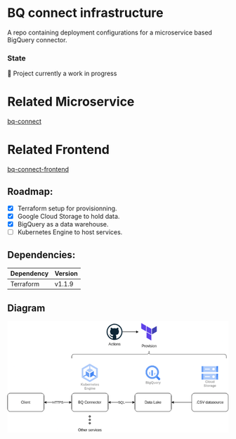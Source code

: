 # BQ connect infrastructure

A repo containing deployment configurations for a microservice based BigQuery connector.

### State
:construction: Project currently a work in progress

# Related Microservice
[bq-connect](https://github.com/VinceDeslo/bq-connect)

# Related Frontend
[bq-connect-frontend](https://github.com/VinceDeslo/bq-connect-frontend)

## Roadmap:
- [x] Terraform setup for provisionning.
- [x] Google Cloud Storage to hold data.
- [x] BigQuery as a data warehouse.
- [ ] Kubernetes Engine to host services.

## Dependencies:
|Dependency|Version|
|---|---|
|Terraform|v1.1.9|

## Diagram
![diagram](./diagrams/architecture.png) 